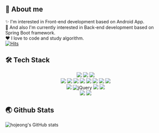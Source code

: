 ## 💬 About me
✨ I'm interested in Front-end development based on Android App.<br>
🌱 And also I'm currently interested in Back-end development based on Spring Boot framework.<br>
❤️ I love to code and study algorithm.<br>
[![Hits](https://hits.seeyoufarm.com/api/count/incr/badge.svg?url=https%3A%2F%2Fgithub.com%2Fhojeong2747%2Fhit-counter&count_bg=%23D1D1D1&title_bg=%23555555&icon=&icon_color=%23E7E7E7&title=today%2Ftotal&edge_flat=false)](https://hits.seeyoufarm.com)

## 🛠️ Tech Stack 
<div align="center">
<img src="https://img.shields.io/badge/Java-007396?style=flat&logo=java&logoColor=white"> <img src="https://img.shields.io/badge/C-A8B9CC?style=flat&logo=c&logoColor=white"> <img src="https://img.shields.io/badge/Kotlin-7F52FF?style=flat&logo=Kotlin&logoColor=white">
<br>
<img src="https://img.shields.io/badge/Android Studio-3DDC84?style=flat&logo=Android Studio&logoColor=white">
<img src="https://img.shields.io/badge/Eclipse IDE-2C2255?style=flat&logo=Eclipse IDE&logoColor=white">
<img src="https://img.shields.io/badge/oracle-F80000?style=flat&logo=oracle&logoColor=white">
<img src="https://img.shields.io/badge/MySQL-4479A1?style=flat&logo=MySQL&logoColor=white">
<img src="https://img.shields.io/badge/Visual Studio-5C2D91?style=flat&logo=Visual Studio&logoColor=white">
<img src="https://img.shields.io/badge/Visual Studio Code-007ACC?style=flat&logo=Visual Studio Code&logoColor=white">
<img src="https://img.shields.io/badge/Ubuntu-E95420?style=flat&logo=ubuntu&logoColor=black">
<img src="https://img.shields.io/badge/VMware-607078?style=flat&logo=VMware&logoColor=black">
<br>
<img src="https://img.shields.io/badge/javascript-F7DF1E?style=flat&logo=javascript&logoColor=black">
<img alt="jQuery" src="https://img.shields.io/badge/jquery-0769AD?style=flat&logo=jquery&logoColor=white">
<img src="https://img.shields.io/badge/html-E34F26?style=flat&logo=html5&logoColor=white">
<img src="https://img.shields.io/badge/css-1572B6?style=flat&logo=css3&logoColor=white">
<br>
<img src="https://img.shields.io/badge/github-181717?style=flat&logo=github&logoColor=white">
<img src="https://img.shields.io/badge/git-F05032?style=flat&logo=git&logoColor=white">
</div>

## 🌏 Github Stats
![hojeong's GitHub stats](https://github-readme-stats.vercel.app/api?username=hojeong2747&show_icons=true&theme=omni)
